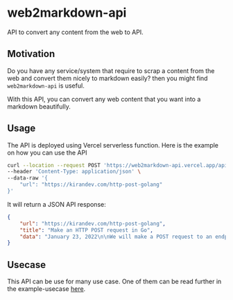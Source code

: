 # web2markdown-api

API to convert any content from the web to API.

## Motivation

Do you have any service/system that require to scrap a content from the web and convert them nicely to markdown easily? then you might find `web2markdown-api` is useful. 

With this API, you can convert any web content that you want into a markdown beautifully.

## Usage

The API is deployed using Vercel serverless function. Here is the example on how you can use the API

```bash
curl --location --request POST 'https://web2markdown-api.vercel.app/api/convert' \
--header 'Content-Type: application/json' \
--data-raw '{
    "url": "https://kirandev.com/http-post-golang"
}'
```

It will return a JSON API response:

```JSON
{
    "url": "https://kirandev.com/http-post-golang",
    "title": "Make an HTTP POST request in Go",
    "data": "January 23, 2022\n\nWe will make a POST request to an endpoint with a JSON body and display the results on the console.\n\nThe endpoint will accept `id`, `title`, `body`, `userId` and create a new `post`.\n\nCreate a new folder called `http-request`.\n\n```\nmkdir http-request\n\ncd http-request\n\ntouch main.go\n```\n\nOpen the `main.go` and import the necessary packages.\n\n```\npackage main\n\nimport (\n\t\"bytes\"\n\t\"encoding/json\"\n\t\"fmt\"\n\t\"net/http\"\n)\n```\n\nCreate a struct that models the data received from the API.\n\n```\ntype Post struct {\n\tId     int    `json:\"id\"`\n\tTitle  string `json:\"title\"`\n\tBody   string `json:\"body\"`\n\tUserId int    `json:\"userId\"`\n}\n```\n\nCreate a POST request using the method `http.NewRequest`.\n\n```\nfunc main() {\n    // HTTP endpoint\n\tposturl := \"https://jsonplaceholder.typicode.com/posts\"\n\n    // JSON body\n\tbody := []byte(`{\n\t\t\"title\": \"Post title\",\n\t\t\"body\": \"Post description\",\n\t\t\"userId\": 1\n\t}`)\n\n    // Create a HTTP post request\n\tr, err := http.NewRequest(\"POST\", posturl, bytes.NewBuffer(body))\n\tif err != nil {\n\t\tpanic(err)\n\t}\n}\n```\n\nSet the HTTP request header.\n\n```\nr.Header.Add(\"Content-Type\", \"application/json\")\n```\n\nCreate a client and make the post request using the method `client.Do`\n\n```\nclient := &http.Client{}\nres, err := client.Do(r)\nif err != nil {\n\tpanic(err)\n}\n\ndefer res.Body.Close()\n```\n\nLet’s decode the JSON response using `json.NewDecoder` function that takes in the response body and a decode function that takes in a variable of type `Post`.\n\n```\npost := &Post{}\nderr := json.NewDecoder(res.Body).Decode(post)\nif derr != nil {\n\tpanic(derr)\n}\n```\n\nPanic if the HTTP status code not equals to `201`.\n\n```\nif res.StatusCode != http.StatusCreated {\n\tpanic(res.Status)\n}\n```\n\nFinally, print the newly created post on the console.\n\n```\nfmt.Println(\"Id:\", post.Id)\nfmt.Println(\"Title:\", post.Title)\nfmt.Println(\"Body:\", post.Body)\nfmt.Println(\"UserId:\", post.UserId)\n```\n\nHere is the complete working code.\n\n```\npackage main\n\nimport (\n\t\"bytes\"\n\t\"encoding/json\"\n\t\"fmt\"\n\t\"net/http\"\n)\n\ntype Post struct {\n\tId     int    `json:\"id\"`\n\tTitle  string `json:\"title\"`\n\tBody   string `json:\"body\"`\n\tUserId int    `json:\"userId\"`\n}\n\nfunc main() {\n\tposturl := \"https://jsonplaceholder.typicode.com/posts\"\n\n\tbody := []byte(`{\n\t\t\"title\": \"Post title\",''\n\t\t\"body\": \"Post description\",\n\t\t\"userId\": 1\n\t}`)\n\n\tr, err := http.NewRequest(\"POST\", posturl, bytes.NewBuffer(body))\n\tif err != nil {\n\t\tpanic(err)\n\t}\n\n\tr.Header.Add(\"Content-Type\", \"application/json\")\n\n\tclient := &http.Client{}\n\tres, err := client.Do(r)\n\tif err != nil {\n\t\tpanic(err)\n\t}\n\n\tdefer res.Body.Close()\n\n\tpost := &Post{}\n\tderr := json.NewDecoder(res.Body).Decode(post)\n\tif derr != nil {\n\t\tpanic(derr)\n\t}\n\n\tif res.StatusCode != http.StatusCreated {\n\t\tpanic(res.Status)\n\t}\n\n\tfmt.Println(\"Id:\", post.Id)\n\tfmt.Println(\"Title:\", post.Title)\n\tfmt.Println(\"Body:\", post.Body)\n\tfmt.Println(\"UserId:\", post.UserId)\n}\n```\n\n* * *"
}
```

## Usecase

This API can be use for many use case. One of them can be read further in the example-usecase [here](./example-usecase/README.md).
